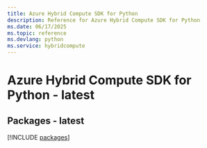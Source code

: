 ```yaml
---
title: Azure Hybrid Compute SDK for Python
description: Reference for Azure Hybrid Compute SDK for Python
ms.date: 06/17/2025
ms.topic: reference
ms.devlang: python
ms.service: hybridcompute
---
```

# Azure Hybrid Compute SDK for Python - latest
## Packages - latest
[!INCLUDE [packages](hybrid-compute-index.md)]